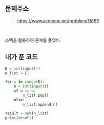 ## 문제주소

> https://www.acmicpc.net/problem/11866

</br>

스택을 활용하여 문제를 풀었다.

## 내가 푼 코드

```py
K = int(input())
n_list = []

for i in range(K):
    n = int(input())
    if n == 0:
        n_list.pop()
    else:
        n_list.append(n)

result = sum(n_list)
print(result)
```
